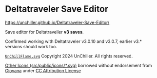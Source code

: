 # Deltatraveler Save Editor

<https://unchiller.github.io/Deltatraveler-Save-Editor/>

Save editor for Deltatraveller **v3 saves**.

Confirmed working with Deltatraveler v3.0.10 and v3.0.7, earlier v3.* versions should work too.

[`UnChillFlame.svg`](https://unchiller.github.io/UnChillFlame.svg) Copyright 2024 UnChiller. All rights reserved.

[Other Icons (src/public/icons/*.svg)](https://www.svgrepo.com/collection/iconship-interface-icons/) borrowed without endorsement from [Giovana](https://www.figma.com/@d12da0b9_b193_4) under [CC Attribution License](https://creativecommons.org/licenses/by/4.0/)
